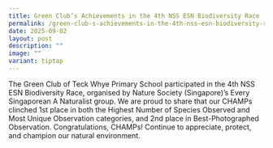 ```yaml
---
title: Green Club’s Achievements in the 4th NSS ESN Biodiversity Race
permalink: /green-club-s-achievements-in-the-4th-nss-esn-biodiversity-race/
date: 2025-09-02
layout: post
description: ""
image: ""
variant: tiptap
---
```

<p>The Green Club of Teck Whye Primary School participated in the 4th NSS
ESN Biodiversity Race, organised by Nature Society (Singapore)’s Every
Singaporean A Naturalist group. We are proud to share that our CHAMPs clinched
1st place in both the Highest Number of Species Observed and Most Unique
Observation categories, and 2nd place in Best-Photographed Observation.
Congratulations, CHAMPs! Continue to appreciate, protect, and champion
our natural environment.</p>